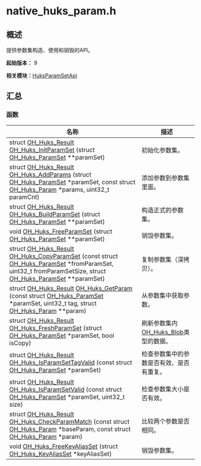 # native_huks_param.h


## 概述

提供参数集构造、使用和销毁的API。

**起始版本：** 9

**相关模块：**[HuksParamSetApi](_huks_param_set_api.md)


## 汇总


### 函数

| 名称 | 描述 | 
| -------- | -------- |
| struct [OH_Huks_Result](_o_h___huks___result.md) [OH_Huks_InitParamSet](_huks_param_set_api.md#oh_huks_initparamset) (struct [OH_Huks_ParamSet](_o_h___huks___param_set.md) \*\*paramSet) | 初始化参数集。  | 
| struct [OH_Huks_Result](_o_h___huks___result.md) [OH_Huks_AddParams](_huks_param_set_api.md#oh_huks_addparams) (struct [OH_Huks_ParamSet](_o_h___huks___param_set.md) \*paramSet, const struct [OH_Huks_Param](_o_h___huks___param.md) \*params, uint32_t paramCnt) | 添加参数到参数集里面。  | 
| struct [OH_Huks_Result](_o_h___huks___result.md) [OH_Huks_BuildParamSet](_huks_param_set_api.md#oh_huks_buildparamset) (struct [OH_Huks_ParamSet](_o_h___huks___param_set.md) \*\*paramSet) | 构造正式的参数集。  | 
| void [OH_Huks_FreeParamSet](_huks_param_set_api.md#oh_huks_freeparamset) (struct [OH_Huks_ParamSet](_o_h___huks___param_set.md) \*\*paramSet) | 销毁参数集。  | 
| struct [OH_Huks_Result](_o_h___huks___result.md) [OH_Huks_CopyParamSet](_huks_param_set_api.md#oh_huks_copyparamset) (const struct [OH_Huks_ParamSet](_o_h___huks___param_set.md) \*fromParamSet, uint32_t fromParamSetSize, struct [OH_Huks_ParamSet](_o_h___huks___param_set.md) \*\*paramSet) | 复制参数集（深拷贝）。  | 
| struct [OH_Huks_Result](_o_h___huks___result.md) [OH_Huks_GetParam](_huks_param_set_api.md#oh_huks_getparam) (const struct [OH_Huks_ParamSet](_o_h___huks___param_set.md) \*paramSet, uint32_t tag, struct [OH_Huks_Param](_o_h___huks___param.md) \*\*param) | 从参数集中获取参数。  | 
| struct [OH_Huks_Result](_o_h___huks___result.md) [OH_Huks_FreshParamSet](_huks_param_set_api.md#oh_huks_freshparamset) (struct [OH_Huks_ParamSet](_o_h___huks___param_set.md) \*paramSet, bool isCopy) | 刷新参数集内[OH_Huks_Blob](_o_h___huks___blob.md)类型的数据。  | 
| struct [OH_Huks_Result](_o_h___huks___result.md) [OH_Huks_IsParamSetTagValid](_huks_param_set_api.md#oh_huks_isparamsettagvalid) (const struct [OH_Huks_ParamSet](_o_h___huks___param_set.md) \*paramSet) | 检查参数集中的参数是否有效、是否有重复。  | 
| struct [OH_Huks_Result](_o_h___huks___result.md) [OH_Huks_IsParamSetValid](_huks_param_set_api.md#oh_huks_isparamsetvalid) (const struct [OH_Huks_ParamSet](_o_h___huks___param_set.md) \*paramSet, uint32_t size) | 检查参数集大小是否有效。  | 
| struct [OH_Huks_Result](_o_h___huks___result.md) [OH_Huks_CheckParamMatch](_huks_param_set_api.md#oh_huks_checkparammatch) (const struct [OH_Huks_Param](_o_h___huks___param.md) \*baseParam, const struct [OH_Huks_Param](_o_h___huks___param.md) \*param) | 比较两个参数是否相同。  | 
| void [OH_Huks_FreeKeyAliasSet](_huks_param_set_api.md#oh_huks_freekeyaliasset) (struct [OH_Huks_KeyAliasSet](_o_h___huks___key_alias_set.md) \*keyAliasSet) | 销毁参数集。  | 
